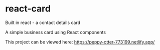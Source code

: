 # react-card
Built in react - a contact details card

A simple business card using React components 


This project can be viewed here: 
https://peppy-otter-773199.netlify.app/
